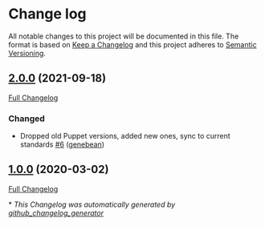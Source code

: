 # Change log

All notable changes to this project will be documented in this file. The format is based on [Keep a Changelog](http://keepachangelog.com/en/1.0.0/) and this project adheres to [Semantic Versioning](http://semver.org).

## [2.0.0](https://github.com/ploperations/ploperations-ssl/tree/2.0.0) (2021-09-18)

[Full Changelog](https://github.com/ploperations/ploperations-ssl/compare/1.0.0...2.0.0)

### Changed

- Dropped old Puppet versions, added new ones, sync to current standards [\#6](https://github.com/ploperations/ploperations-ssl/pull/6) ([genebean](https://github.com/genebean))

## [1.0.0](https://github.com/ploperations/ploperations-ssl/tree/1.0.0) (2020-03-02)

[Full Changelog](https://github.com/ploperations/ploperations-ssl/compare/132268db8eee957e11a9ac079f76386491065fd1...1.0.0)



\* *This Changelog was automatically generated by [github_changelog_generator](https://github.com/github-changelog-generator/github-changelog-generator)*
